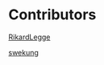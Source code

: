 # Contributors
[RikardLegge](https://github.com/RikardLegge)

[swekung](https://github.com/swekung)
